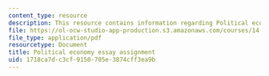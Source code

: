 ```yaml
---
content_type: resource
description: This resource contains information regarding Political economy
file: https://ol-ocw-studio-app-production.s3.amazonaws.com/courses/14-73-the-challenge-of-world-poverty-spring-2011/1718ca7dc3cf9150705e3874cff3ea9b_MIT14_73S11_political.pdf
file_type: application/pdf
resourcetype: Document
title: Political economy essay assignment
uid: 1718ca7d-c3cf-9150-705e-3874cff3ea9b
---
```

